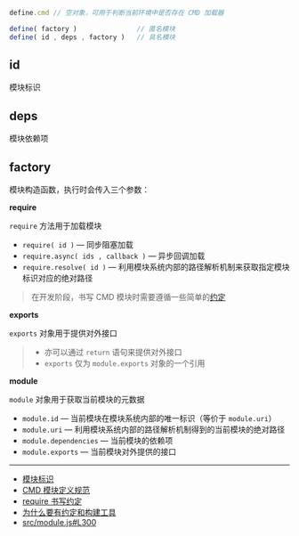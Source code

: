 ```js
define.cmd // 空对象，可用于判断当前环境中是否存在 CMD 加载器

define( factory )               // 匿名模块
define( id , deps , factory )   // 具名模块
```

## id

模块标识

## deps

模块依赖项

## factory

模块构造函数，执行时会传入三个参数：

__require__

`require` 方法用于加载模块

- `require( id )` — 同步阻塞加载
- `require.async( ids , callback )` — 异步回调加载
- `require.resolve( id )` — 利用模块系统内部的路径解析机制来获取指定模块标识对应的绝对路径

> 在开发阶段，书写 CMD 模块时需要遵循一些简单的[约定](https://github.com/seajs/seajs/issues/259)

__exports__

`exports` 对象用于提供对外接口

> - 亦可以通过 `return` 语句来提供对外接口
> - `exports` 仅为 `module.exports` 对象的一个引用

__module__

`module` 对象用于获取当前模块的元数据

- `module.id` — 当前模块在模块系统内部的唯一标识（等价于 `module.uri`）
- `module.uri` — 利用模块系统内部的路径解析机制得到的当前模块的绝对路径
- `module.dependencies` — 当前模块的依赖项
- `module.exports` — 当前模块对外提供的接口

---

- [模块标识](./id.md)
- [CMD 模块定义规范](https://github.com/seajs/seajs/issues/242)
- [require 书写约定](https://github.com/seajs/seajs/issues/259)
- [为什么要有约定和构建工具](https://github.com/seajs/seajs/issues/426)
- [src/module.js#L300](https://github.com/seajs/seajs/blob/3.0.0/src/module.js#L300)
